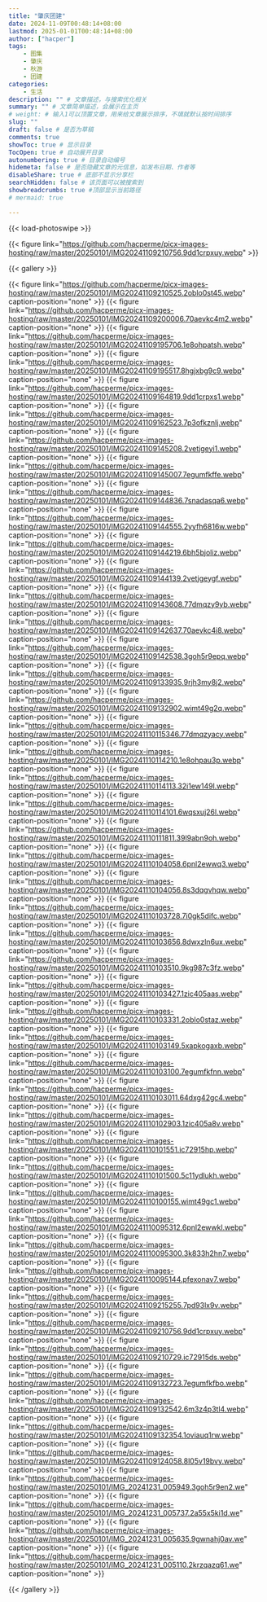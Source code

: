 ```yaml
---
title: "肇庆团建"
date: 2024-11-09T00:48:14+08:00
lastmod: 2025-01-01T00:48:14+08:00
author: ["hacper"]
tags:
    - 图集
    - 肇庆
    - 秋游
    - 团建
categories:
    - 生活
description: "" # 文章描述，与搜索优化相关
summary: "" # 文章简单描述，会展示在主页
# weight: # 输入1可以顶置文章，用来给文章展示排序，不填就默认按时间排序
slug: ""
draft: false # 是否为草稿
comments: true
showToc: true # 显示目录
TocOpen: true # 自动展开目录
autonumbering: true # 目录自动编号
hidemeta: false # 是否隐藏文章的元信息，如发布日期、作者等
disableShare: true # 底部不显示分享栏
searchHidden: false # 该页面可以被搜索到
showbreadcrumbs: true #顶部显示当前路径
# mermaid: true

---
```


{{< load-photoswipe >}}

{{< figure link="https://github.com/hacperme/picx-images-hosting/raw/master/20250101/IMG20241109210756.9dd1crpxuy.webp" >}}

{{< gallery >}}


{{< figure link="https://github.com/hacperme/picx-images-hosting/raw/master/20250101/IMG20241109210525.2oblo0st45.webp" caption-position="none" >}}
{{< figure link="https://github.com/hacperme/picx-images-hosting/raw/master/20250101/IMG20241109200006.70aevkc4m2.webp" caption-position="none" >}}
{{< figure link="https://github.com/hacperme/picx-images-hosting/raw/master/20250101/IMG20241109195706.1e8ohpatsh.webp" caption-position="none" >}}
{{< figure link="https://github.com/hacperme/picx-images-hosting/raw/master/20250101/IMG20241109195517.8hgjxbg9c9.webp" caption-position="none" >}}
{{< figure link="https://github.com/hacperme/picx-images-hosting/raw/master/20250101/IMG20241109164819.9dd1crpxs1.webp" caption-position="none" >}}
{{< figure link="https://github.com/hacperme/picx-images-hosting/raw/master/20250101/IMG20241109162523.7p3ofkznlj.webp" caption-position="none" >}}
{{< figure link="https://github.com/hacperme/picx-images-hosting/raw/master/20250101/IMG20241109145208.2vetjgeyi1.webp" caption-position="none" >}}
{{< figure link="https://github.com/hacperme/picx-images-hosting/raw/master/20250101/IMG20241109145007.7egumfkffe.webp" caption-position="none" >}}
{{< figure link="https://github.com/hacperme/picx-images-hosting/raw/master/20250101/IMG20241109144836.7snadasqa6.webp" caption-position="none" >}}
{{< figure link="https://github.com/hacperme/picx-images-hosting/raw/master/20250101/IMG20241109144555.2yyfh6816w.webp" caption-position="none" >}}
{{< figure link="https://github.com/hacperme/picx-images-hosting/raw/master/20250101/IMG20241109144219.6bh5bjoliz.webp" caption-position="none" >}}
{{< figure link="https://github.com/hacperme/picx-images-hosting/raw/master/20250101/IMG20241109144139.2vetjgeygf.webp" caption-position="none" >}}
{{< figure link="https://github.com/hacperme/picx-images-hosting/raw/master/20250101/IMG20241109143608.77dmqzy9yb.webp" caption-position="none" >}}
{{< figure link="https://github.com/hacperme/picx-images-hosting/raw/master/20250101/IMG20241109142637.70aevkc4i8.webp" caption-position="none" >}}
{{< figure link="https://github.com/hacperme/picx-images-hosting/raw/master/20250101/IMG20241109142538.3goh5r9epq.webp" caption-position="none" >}}
{{< figure link="https://github.com/hacperme/picx-images-hosting/raw/master/20250101/IMG20241109133935.9rjh3my8j2.webp" caption-position="none" >}}
{{< figure link="https://github.com/hacperme/picx-images-hosting/raw/master/20250101/IMG20241109132902.wimt49g2q.webp" caption-position="none" >}}
{{< figure link="https://github.com/hacperme/picx-images-hosting/raw/master/20250101/IMG20241110115346.77dmqzyacy.webp" caption-position="none" >}}
{{< figure link="https://github.com/hacperme/picx-images-hosting/raw/master/20250101/IMG20241110114210.1e8ohpau3p.webp" caption-position="none" >}}
{{< figure link="https://github.com/hacperme/picx-images-hosting/raw/master/20250101/IMG20241110114113.32i1ew149l.webp" caption-position="none" >}}
{{< figure link="https://github.com/hacperme/picx-images-hosting/raw/master/20250101/IMG20241110114101.6wqsxuj26l.webp" caption-position="none" >}}
{{< figure link="https://github.com/hacperme/picx-images-hosting/raw/master/20250101/IMG20241110111811.39l9abn9oh.webp" caption-position="none" >}}
{{< figure link="https://github.com/hacperme/picx-images-hosting/raw/master/20250101/IMG20241110104058.6pnl2ewwq3.webp" caption-position="none" >}}
{{< figure link="https://github.com/hacperme/picx-images-hosting/raw/master/20250101/IMG20241110104056.8s3dqgvhqw.webp" caption-position="none" >}}
{{< figure link="https://github.com/hacperme/picx-images-hosting/raw/master/20250101/IMG20241110103728.7i0gk5difc.webp" caption-position="none" >}}
{{< figure link="https://github.com/hacperme/picx-images-hosting/raw/master/20250101/IMG20241110103656.8dwxzln6ux.webp" caption-position="none" >}}
{{< figure link="https://github.com/hacperme/picx-images-hosting/raw/master/20250101/IMG20241110103510.9kg987c3fz.webp" caption-position="none" >}}
{{< figure link="https://github.com/hacperme/picx-images-hosting/raw/master/20250101/IMG20241110103427.1zic405aas.webp" caption-position="none" >}}
{{< figure link="https://github.com/hacperme/picx-images-hosting/raw/master/20250101/IMG20241110103331.2oblo0staz.webp" caption-position="none" >}}
{{< figure link="https://github.com/hacperme/picx-images-hosting/raw/master/20250101/IMG20241110103149.5xapkogaxb.webp" caption-position="none" >}}
{{< figure link="https://github.com/hacperme/picx-images-hosting/raw/master/20250101/IMG20241110103100.7egumfkfnn.webp" caption-position="none" >}}
{{< figure link="https://github.com/hacperme/picx-images-hosting/raw/master/20250101/IMG20241110103011.64dxg42gc4.webp" caption-position="none" >}}
{{< figure link="https://github.com/hacperme/picx-images-hosting/raw/master/20250101/IMG20241110102903.1zic405a8v.webp" caption-position="none" >}}
{{< figure link="https://github.com/hacperme/picx-images-hosting/raw/master/20250101/IMG20241110101551.ic72915hp.webp" caption-position="none" >}}
{{< figure link="https://github.com/hacperme/picx-images-hosting/raw/master/20250101/IMG20241110101500.5c11ydlukh.webp" caption-position="none" >}}
{{< figure link="https://github.com/hacperme/picx-images-hosting/raw/master/20250101/IMG20241110100155.wimt49gc1.webp" caption-position="none" >}}
{{< figure link="https://github.com/hacperme/picx-images-hosting/raw/master/20250101/IMG20241110095312.6pnl2ewwkl.webp" caption-position="none" >}}
{{< figure link="https://github.com/hacperme/picx-images-hosting/raw/master/20250101/IMG20241110095300.3k833h2hn7.webp" caption-position="none" >}}
{{< figure link="https://github.com/hacperme/picx-images-hosting/raw/master/20250101/IMG20241110095144.pfexonav7.webp" caption-position="none" >}}
{{< figure link="https://github.com/hacperme/picx-images-hosting/raw/master/20250101/IMG20241109215255.7pd93lx9v.webp" caption-position="none" >}}
{{< figure link="https://github.com/hacperme/picx-images-hosting/raw/master/20250101/IMG20241109210756.9dd1crpxuy.webp" caption-position="none" >}}
{{< figure link="https://github.com/hacperme/picx-images-hosting/raw/master/20250101/IMG20241109210729.ic72915ds.webp" caption-position="none" >}}
{{< figure link="https://github.com/hacperme/picx-images-hosting/raw/master/20250101/IMG20241109132723.7egumfkfbo.webp" caption-position="none" >}}
{{< figure link="https://github.com/hacperme/picx-images-hosting/raw/master/20250101/IMG20241109132542.6m3z4p3tl4.webp" caption-position="none" >}}
{{< figure link="https://github.com/hacperme/picx-images-hosting/raw/master/20250101/IMG20241109132354.1oviauq1rw.webp" caption-position="none" >}}
{{< figure link="https://github.com/hacperme/picx-images-hosting/raw/master/20250101/IMG20241109124058.8l05v19bvy.webp" caption-position="none" >}}
{{< figure link="https://github.com/hacperme/picx-images-hosting/raw/master/20250101/IMG_20241231_005949.3goh5r9en2.we" caption-position="none" >}}
{{< figure link="https://github.com/hacperme/picx-images-hosting/raw/master/20250101/IMG_20241231_005737.2a55x5ki1d.we" caption-position="none" >}}
{{< figure link="https://github.com/hacperme/picx-images-hosting/raw/master/20250101/IMG_20241231_005635.9gwnahj0av.we" caption-position="none" >}}
{{< figure link="https://github.com/hacperme/picx-images-hosting/raw/master/20250101/IMG_20241231_005110.2krzqazq61.we" caption-position="none" >}}

{{< /gallery >}}
